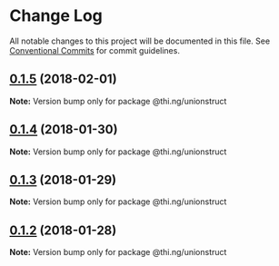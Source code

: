 # Change Log

All notable changes to this project will be documented in this file.
See [Conventional Commits](https://conventionalcommits.org) for commit guidelines.

<a name="0.1.5"></a>
## [0.1.5](https://github.com/thi-ng/umbrella/compare/@thi.ng/unionstruct@0.1.4...@thi.ng/unionstruct@0.1.5) (2018-02-01)




**Note:** Version bump only for package @thi.ng/unionstruct

<a name="0.1.4"></a>
## [0.1.4](https://github.com/thi-ng/umbrella/compare/@thi.ng/unionstruct@0.1.3...@thi.ng/unionstruct@0.1.4) (2018-01-30)




**Note:** Version bump only for package @thi.ng/unionstruct

<a name="0.1.3"></a>
## [0.1.3](https://github.com/thi-ng/umbrella/compare/@thi.ng/unionstruct@0.1.2...@thi.ng/unionstruct@0.1.3) (2018-01-29)




**Note:** Version bump only for package @thi.ng/unionstruct

<a name="0.1.2"></a>
## [0.1.2](https://github.com/thi-ng/umbrella/compare/@thi.ng/unionstruct@0.1.1...@thi.ng/unionstruct@0.1.2) (2018-01-28)




**Note:** Version bump only for package @thi.ng/unionstruct
